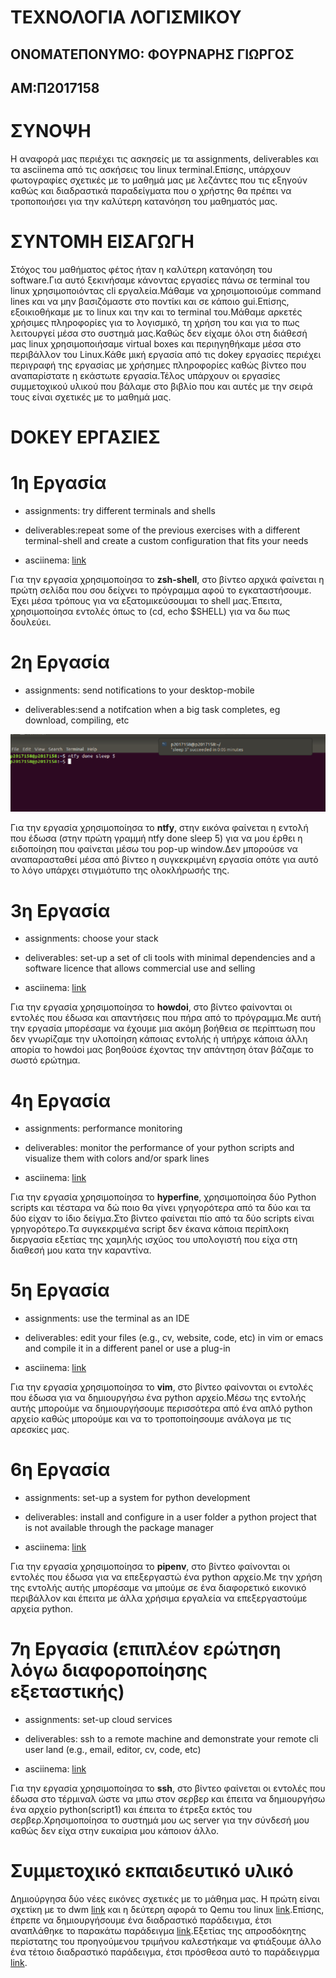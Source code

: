 # ΤΕΧΝΟΛΟΓΙΑ ΛΟΓΙΣΜΙΚΟΥ

## ΟΝΟΜΑΤΕΠΟΝΥΜΟ: ΦΟΥΡΝΑΡΗΣ ΓΙΩΡΓΟΣ

## ΑΜ:Π2017158

# ΣΥΝΟΨΗ

Η αναφορά μας περιέχει τις ασκησείς με τα assignments, deliverables και τα asciinema από τις ασκήσεις του linux terminal.Επίσης, υπάρχουν φωτογραφίες σχετικές με το μαθημά μας με λεζάντες  που τις εξηγούν καθώς και διαδραστικά παραδείγματα που ο χρήστης θα πρέπει να τροποποιήσει για την καλύτερη κατανόηση του μαθηματός μας.

# ΣΥΝΤΟΜΗ ΕΙΣΑΓΩΓΗ

Στόχος του μαθήματος φέτος ήταν η καλύτερη κατανόηση του software.Για αυτό ξεκινήσαμε κάνοντας εργασίες πάνω σε terminal του linux χρησιμοποιόντας cli εργαλεία.Μάθαμε να χρησιμοποιούμε command lines και να μην βασιζόμαστε στο ποντίκι και σε κάποιο gui.Επίσης, εξοικιοθήκαμε με το linux και την και το terminal του.Μάθαμε αρκετές χρήσιμες πληροφορίες για το λογισμικό, τη χρήση του και για το πως λειτουργεί μέσα στο συστημά μας.Καθώς δεν είχαμε όλοι στη διάθεσή μας linux χρησιμοποιήσαμε virtual boxes και περιηγηθήκαμε μέσα στο περιβάλλον του Linux.Κάθε μική εργασία από τις dokey εργασίες περιέχει περιγραφή της εργασίας με χρήσημες πληροφορίες καθώς βίντεο που αναπαρίστατε η εκάστωτε εργασία.Τέλος υπάρχουν οι εργασίες συμμετοχικού υλικού που βάλαμε στο βιβλίο που και αυτές με την σειρά τους είναι σχετικές με το μαθημά μας.



# DOKEY ΕΡΓΑΣΙΕΣ

# 1η Εργασία


* assignments: try different terminals and shells

* deliverables:repeat some of the previous exercises with a different terminal-shell and create a custom configuration that fits your needs

* asciinema: [link](https://asciinema.org/a/314886)

Για την εργασία χρησιμοποίησα το **zsh-shell**, στο βίντεο αρχικά φαίνεται η πρώτη σελίδα που σου δείχνει το πρόγραμμα αφού το εγκαταστήσουμε. Έχει μέσα τρόπους για να εξατομικεύσουμαι το shell μας.Έπειτα, χρησιμοποίησα εντολές όπως το  (cd, echo $SHELL) για να δω πως δουλεύει.


# 2η Εργασία

* assignments: send notifications to your desktop-mobile


* deliverables:send a notifcation when a big task completes, eg download, compiling, etc


![example image](ntfy.png)


Για την εργασία χρησιμοποίησα το **ntfy**, στην εικόνα φαίνεται η εντολή που έδωσα (στην πρώτη γραμμή ntfy done sleep 5) για να μου έρθει η ειδοποίηση που φαίνεται μέσω του pop-up window.Δεν μπορούσε να αναπαρασταθεί μέσα από βίντεο η συγκεκριμένη εργασία οπότε για αυτό το λόγο υπάρχει στιγμιότυπο της ολοκλήρωσής της.


# 3η Εργασία

* assignments: choose your stack


* deliverables: set-up a set of cli tools with minimal dependencies and a software licence that allows commercial use and selling

* asciinema: [link](https://asciinema.org/a/328914)


Για την εργασία χρησιμοποίησα το **howdoi**, στο βίντεο φαίνονται οι εντολές που έδωσα και απαντήσεις που πήρα από το πρόγραμμα.Με αυτή την εργασία μπορέσαμε να έχουμε μια ακόμη βοήθεια σε περίπτωση που δεν γνωρίζαμε την υλοποίηση κάποιας εντολής ή υπήρχε κάποια άλλη απορία το howdoi μας βοηθούσε έχοντας την απάντηση όταν βάζαμε το σωστό ερώτημα.

# 4η Εργασία

* assignments: performance monitoring


* deliverables: monitor the performance of your python scripts and visualize them with colors and/or spark lines

* asciinema: [link](https://asciinema.org/a/328920)


Για την εργασία χρησιμοποίησα το **hyperfine**, χρησιμοποίησα δύο Python scripts και τέσταρα να δώ ποιο θα γίνει γρηγορότερα από τα δύο και τα δύο είχαν το ίδιο δείγμα.Στο βίντεο φαίνεται πίο από τα δύο scripts είναι γρηγορότερο.Τα συγκεκριμένα script δεν έκανα κάποια περίπλοκη διεργασία εξετίας της χαμηλής ισχύος του υπολογιστή που είχα στη διαθεσή μου κατα την καραντίνα.

# 5η Εργασία

* assignments: use the terminal as an IDE


* deliverables: edit your files (e.g., cv, website, code, etc) in vim or emacs and compile it in a different panel or use a plug-in

* asciinema: [link](https://asciinema.org/a/328978)


Για την εργασία χρησιμοποίησα το **vim**, στο βίντεο φαίνονται οι εντολές που έδωσα για να δημιουργήσω ένα python αρχείο.Μέσω της εντολής αυτής  μπορούμε να δημιουργήσουμε περισσότερα από ένα απλό python αρχείο καθώς μπορούμε και να το τροποποίησουμε ανάλογα με τις αρεσκίες μας.

# 6η Εργασία

* assignments: set-up a system for python development


* deliverables: install and configure in a user folder a python project that is not available through the package manager

* asciinema: [link](https://asciinema.org/a/329016)


Για την εργασία χρησιμοποίησα το **pipenv**, στο βίντεο φαίνονται οι εντολές που έδωσα για να επεξεργαστώ ένα python αρχείο.Με την χρήση της εντολής αυτής μπορέσαμε να μπούμε σε ένα διαφορετικό εικονικό περιβάλλον και έπειτα με άλλα χρήσιμα εργαλεία να επεξεργαστούμε αρχεία python.


# 7η Εργασία (επιπλέον ερώτηση λόγω διαφοροποίησης εξεταστικής)

* assignments: set-up cloud services


* deliverables: ssh to a remote machine and demonstrate your remote cli user land (e.g., email, editor, cv, code, etc)

* asciinema: [link](https://asciinema.org/a/334860)


Για την εργασία χρησιμοποίησα το **ssh**, στο βίντεο φαίνεται οι εντολές που έδωσα στο τέρμιναλ ώστε να μπω στον σερβερ και έπειτα να δημιουργήσω ένα αρχείο python(script1) και έπειτα το έτρεξα εκτός του σερβερ.Χρησιμοποίησα το συστημά μου ως server για την σύνδεσή μου καθώς δεν είχα στην ευκαίρια μου κάποιον άλλο.


#  Συμμετοχικό εκπαιδευτικό υλικό

Δημιούργησα δύο νέες εικόνες σχετικές με το μάθημα μας. Η πρώτη είναι σχετίκη με το dwm [link](https://github.com/p17four/gr/blob/master/_gallery/dwm.md) και η δεύτερη αφορά το Qemu του linux [link](https://github.com/p17four/gr/blob/master/_gallery/Qemu_linux.md).Επίσης, έπρεπε να δημιουργήσουμε ένα διαδραστικό παράδειγμα, έτσι αναπλάθηκε το παρακάτω παράδειγμα [link](https://github.com/p17four/gr/blob/master/_remix/Words.md).Εξετίας της απροσδόκητης περίστατης του προηγούμενου τριμήνου καλεστήκαμε να φτιάξουμε άλλο ένα τέτοιο διαδραστικό παράδειγμα, έτσι πρόσθεσα αυτό το παράδειγρμα [link](https://github.com/p17four/gr/blob/master/_remix/DQR.md).
